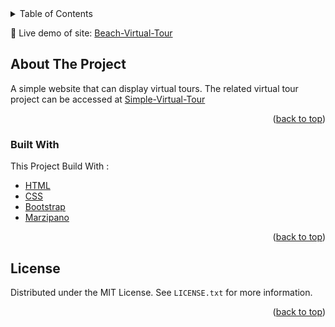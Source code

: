 
<div id="top"></div>
<!-- TABLE OF CONTENTS -->
<details>
  <summary>Table of Contents</summary>
  <ol>
    <li>
      <a href="#about-the-project">About The Project</a>
      <ul>
        <li><a href="#built-with">Built With</a></li>
      </ul>
    </li>
    <li><a href="#license">License</a></li>
  </ol>
</details>

🐳 Live demo of site: [Beach-Virtual-Tour](https://larasras.github.io/Simple-Virtual-Tour/)


<!-- ABOUT THE PROJECT -->
## About The Project

A simple website that can display virtual tours. The related virtual tour project can be accessed at [Simple-Virtual-Tour](https://github.com/larasras/Simple-Virtual-Tour)

<p align="right">(<a href="#top">back to top</a>)</p>


### Built With

This Project Build With :

* [HTML](https://developer.mozilla.org/en-US/docs/Web/HTML/)
* [CSS](https://developer.mozilla.org/en-US/docs/Web/CSS)
* [Bootstrap](https://getbootstrap.com)
* [Marzipano](https://www.marzipano.net/)

<p align="right">(<a href="#top">back to top</a>)</p>

<!-- LICENSE -->
## License

Distributed under the MIT License. See `LICENSE.txt` for more information.

<p align="right">(<a href="#top">back to top</a>)</p>
